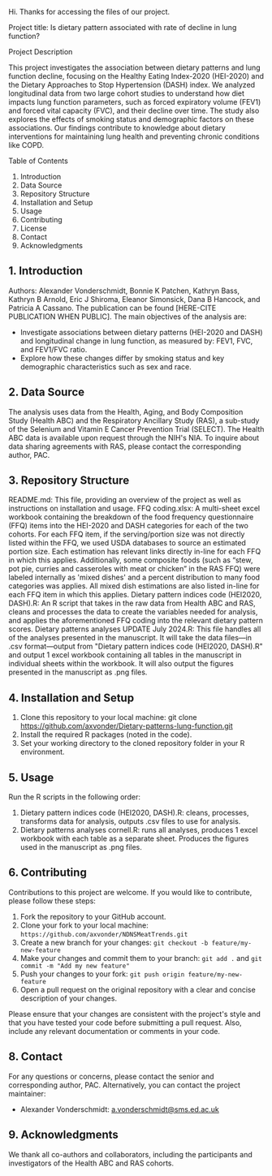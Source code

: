 Hi. Thanks for accessing the files of our project.

Project title: Is dietary pattern associated with rate of decline in lung function?

Project Description

This project investigates the association between dietary patterns and lung function decline, focusing on the Healthy Eating Index-2020 (HEI-2020) and the Dietary Approaches to Stop Hypertension (DASH) index. We analyzed longitudinal data from two large cohort studies to understand how diet impacts lung function parameters, such as forced expiratory volume (FEV1) and forced vital capacity (FVC), and their decline over time. The study also explores the effects of smoking status and demographic factors on these associations. Our findings contribute to knowledge about dietary interventions for maintaining lung health and preventing chronic conditions like COPD.

Table of Contents

1. Introduction
2. Data Source
3. Repository Structure
4. Installation and Setup
5. Usage
6. Contributing
7. License
8. Contact
9. Acknowledgments

## 1. Introduction

Authors: Alexander Vonderschmidt, Bonnie K Patchen, Kathryn Bass, Kathryn B Arnold, Eric J Shiroma, Eleanor Simonsick, Dana B Hancock, and Patricia A Cassano. The publication can be found [HERE-CITE PUBLICATION WHEN PUBLIC].
The main objectives of the analysis are:

- Investigate associations between dietary patterns (HEI-2020 and DASH) and longitudinal change in lung function, as measured by: FEV1, FVC, and FEV1/FVC ratio.
- Explore how these changes differ by smoking status and key demographic characteristics such as sex and race.

## 2. Data Source

The analysis uses data from the Health, Aging, and Body Composition Study (Health ABC) and the Respiratory Ancillary Study (RAS), a sub-study of the Selenium and Vitamin E Cancer Prevention Trial (SELECT). The Health ABC data is available upon request through the NIH's NIA. To inquire about data sharing agreements with RAS, please contact the corresponding author, PAC.

## 3. Repository Structure

README.md: This file, providing an overview of the project as well as instructions on installation and usage.
FFQ coding.xlsx: A multi-sheet excel workbook containing the breakdown of the food frequency questionnaire (FFQ) items into the HEI-2020 and DASH categories for each of the two cohorts. For each FFQ item, if the serving/portion size was not directly listed within the FFQ, we used USDA databases to source an estimated portion size. Each estimation has relevant links directly in-line for each FFQ in which this applies. Additionally, some composite foods (such as “stew, pot pie, curries and casseroles with meat or chicken” in the RAS FFQ) were labeled internally as 'mixed dishes' and a percent distribution to many food categories was applies. All mixed dish estimations are also listed in-line for each FFQ item in which this applies.
Dietary pattern indices code (HEI2020, DASH).R: An R script that takes in the raw data from Health ABC and RAS, cleans and processes the data to create the variables needed for analysis, and applies the aforementioned FFQ coding into the relevant dietary pattern scores.
Dietary patterns analyses UPDATE July 2024.R: This file handles all of the analyses presented in the manuscript. It will take the data files—in .csv format—output from "Dietary pattern indices code (HEI2020, DASH).R" and output 1 excel workbook containing all tables in the manuscript in individual sheets within the workbook. It will also output the figures presented in the manuscript as .png files.

## 4. Installation and Setup

1. Clone this repository to your local machine:
git clone https://github.com/axvonder/Dietary-patterns-lung-function.git
2. Install the required R packages (noted in the code).
3. Set your working directory to the cloned repository folder in your R environment.

## 5. Usage

Run the R scripts in the following order:

1. Dietary pattern indices code (HEI2020, DASH).R: cleans, processes, transforms data for analysis, outputs .csv files to use for analysis.
2. Dietary patterns analyses cornell.R: runs all analyses, produces 1 excel workbook with each table as a separate sheet. Produces the figures used in the manuscript as .png files.

## 6. Contributing

Contributions to this project are welcome. If you would like to contribute, please follow these steps:
1. Fork the repository to your GitHub account.
2. Clone your fork to your local machine: `https://github.com/axvonder/NDNSMeatTrends.git`
3. Create a new branch for your changes: `git checkout -b feature/my-new-feature`
4. Make your changes and commit them to your branch: `git add .` and `git commit -m "Add my new feature"`
5. Push your changes to your fork: `git push origin feature/my-new-feature`
6. Open a pull request on the original repository with a clear and concise description of your changes.

Please ensure that your changes are consistent with the project's style and that you have tested your code before submitting a pull request. Also, include any relevant documentation or comments in your code.

## 8. Contact

For any questions or concerns, please contact the senior and corresponding author, PAC. Alternatively, you can contact the project maintainer:

- Alexander Vonderschmidt: a.vonderschmidt@sms.ed.ac.uk

## 9. Acknowledgments

We thank all co-authors and collaborators, including the participants and investigators of the Health ABC and RAS cohorts.
